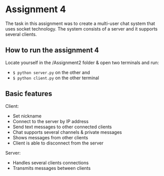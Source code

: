 # Assignment 4

The task in this assignment was to create a multi-user chat system that uses socket technology. The system consists of a server and it supports several clients.

## How to run the assignment 4
Locate yourself in the /Assignment2 folder & open two terminals and run:
- ```$ python server.py``` on the other and
- ```$ python client.py``` on the other terminal

## Basic features
Client: 
- Set nickname
- Connect to the server by IP address
- Send text messages to other connected clients
- Chat supports several channels & private messages
- Shows messages from other clients
- Client is able to disconnect from the server

Server: 
- Handles several clients connections
- Transmits messages between clients